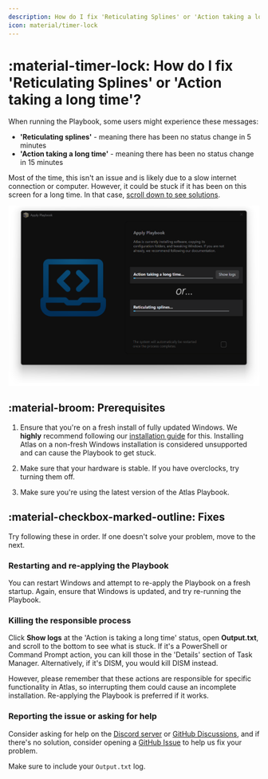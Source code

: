 ```yaml
---
description: How do I fix 'Reticulating Splines' or 'Action taking a long time'?
icon: material/timer-lock
---
```


# :material-timer-lock: How do I fix 'Reticulating Splines' or 'Action taking a long time'?

When running the Playbook, some users might experience these messages:

- **'Reticulating splines'** - meaning there has been no status change in 5 minutes
- **'Action taking a long time'** - meaning there has been no status change in 15 minutes

Most of the time, this isn't an issue and is likely due to a slow internet connection or computer. However, it could be stuck if it has been on this screen for a long time. In that case, [scroll down to see solutions](#prerequisites).

![AME Wizard 'Apply Playbook' window demonstrating what 'Reticulating Splines' and 'Action taking a long time' looks like](../../assets/images/reticulating-splines.webp)

## :material-broom: Prerequisites

1. Ensure that you're on a fresh install of fully updated Windows. We **highly** recommend following our [installation guide](../../getting-started/installation.md) for this. Installing Atlas on a non-fresh Windows installation is considered unsupported and can cause the Playbook to get stuck.

1. Make sure that your hardware is stable. If you have overclocks, try turning them off.

1. Make sure you're using the latest version of the Atlas Playbook.

## :material-checkbox-marked-outline: Fixes

Try following these in order. If one doesn't solve your problem, move to the next.

### Restarting and re-applying the Playbook

You can restart Windows and attempt to re-apply the Playbook on a fresh startup. Again, ensure that Windows is updated, and try re-running the Playbook.

### Killing the responsible process

Click **Show logs** at the 'Action is taking a long time' status, open **Output.txt**, and scroll to the bottom to see what is stuck. If it's a PowerShell or Command Prompt action, you can kill those in the 'Details' section of Task Manager. Alternatively, if it's DISM, you would kill DISM instead.

However, please remember that these actions are responsible for specific functionality in Atlas, so interrupting them could cause an incomplete installation. Re-applying the Playbook is preferred if it works.

### Reporting the issue or asking for help

Consider asking for help on the [Discord server](https://discord.atlasos.net/) or [GitHub Discussions](https://github.com/Atlas-OS/Atlas/discussions), and if there's no solution, consider opening a [GitHub Issue](https://github.com/atlas-os/atlas/issues) to help us fix your problem.

Make sure to include your `Output.txt` log.